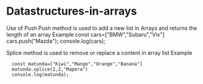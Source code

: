 # Datastructures-in-arrays
Use of Push
Push method is used to add a new list in Arrays and returns the length of an array
      Example
      const cars=["BMW","Subaru","Vix"]
      cars.push("Mazda");
      console.log(cars);
      

Splice method is used to remove or replace a content in array list
      Example
      
      const matunda=["Kiwi","Mango","Orange","Banana"]
      matunda.splice(1,2,"Mapera")
      console.log(matunda);
